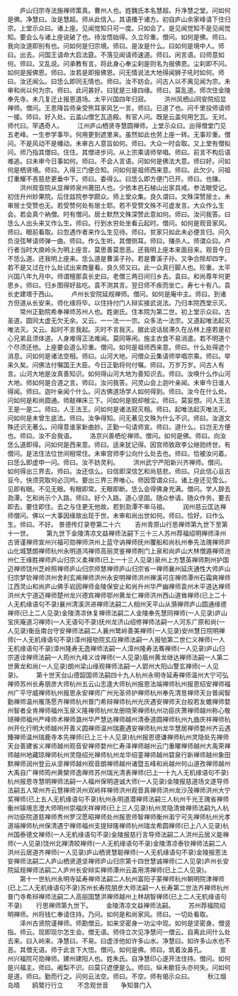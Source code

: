 <!-- { "loadSidebar": true } -->
　　庐山归宗寺法施禅师策真。曹州人也。姓魏氏本名慧超。升净慧之堂。问如何是佛。净慧曰。汝是慧超。师从此信入。其语播于诸方。初自庐山余家峰请下住归宗。上堂示众曰。诸上座。见闻觉知只可一度。只如会了。是见闻觉知不是见闻觉知。要会么与诸上座说破了也。待汝悟始得。久立珍重。僧问。如何是佛。师曰。我向汝道即别有也。问如何是归宗境。师曰。是汝是什么。曰如何是境中人。师曰。出去。问国王请命大启法筵。不落见闻请师速道。师曰。闲言语。曰师意如何。师曰。又乱说。问承教有言。将此身心奉尘刹是则名为报佛恩。尘刹即不问。如何是报佛恩。师曰。汝若是即报佛恩。问无情说法大地得闻狮子吼时如何。师曰。汝还闻么。曰恁么即同无情也。师曰。汝不妨会。问古人以不离见闻为宗。未审和尚以何为宗。师曰。此问甚好。曰犹是三缘四缘。师曰。莫乱道。师次住金陵奉先寺。未几复迁止报恩道场。太平兴国四年归寂。
　　洪州凤栖山同安院绍显禅师。僧问。王恩降旨师亲受熊耳家风乞一言。师曰。已道了也。问千里投师请师一接。师曰。好入处。云盖山僧乞瓦造殿。有官人问。既是云盖何用乞瓦。无对。师代曰。罕遇奇人。
　　江州庐山栖贤寺慧圆禅师。上堂示众曰。出得僧堂门见五老峰。一生参学事毕。何用更到遮里来。虽然如此也劳上座一转。无事珍重。僧问。不是风动不是幡动。未审古人意旨如何。师曰。大众一时会取。又上堂有僧拟问。师乃指其僧曰。住住。其僧进步问。从上宗乘请师举唱。师曰。前言不构后语难追。曰未审今日事如何。师曰。不会人言语。问如何是佛法大意。师曰好。问如何是栖贤境。师曰。入得三门便合知。问如何是祖师西来意。师曰。此欠少。问祖灯重耀不吝慈悲更垂中下。师曰。委得么。曰恁么即方便门已开。师曰。也赚。
　　洪州观音院从显禅师泉州莆田人也。少依本邑石梯山出家具戒。参法眼受记。初住升州妙果院。后住兹院参学颇众。师上堂众集。良久谓曰。文殊深赞居士。未审居士受赞也无。若受赞何处有居士耶。若不受赞文殊不可虚发言。大众作么生会。若会真个衲僧。时有僧问。居士默然文殊深赞此意如何。师曰。汝问我答。曰恁么人出头来又作么生。师曰。行到水穷处坐看云起时。僧问。如何是观音家风。师曰。眼前看取。曰忽遇作者来作么生见待。师曰。贫家只如此未必便言归。问久负没弦琴请师弹一曲。师曰。作么生听。其僧侧耳。师曰。赚杀人。师谓众曰。卢行者当时大庾岭头为明上座言。莫思善莫思恶。还我明上座本来面目来。观音今日不恁么道。还我明上座来。恁么道是曹溪子孙。若是曹溪子孙。又争合除却四字。若不是又过在什么处试出来商量看。良久师又曰。此一众真行脚人也。珍重。太平兴国八年九月中。师谓檀那袁长史曰。老僧三两日间归乡去。袁曰。和尚尊年何更思乡。师曰。归乡图得好盐吃。袁不测其言。翌日师不疾而坐亡。寿七十有八。袁长史建塔于西山。
　　卢州长安院延规禅师。僧问。如何是庵中主。师曰。到诸方但道从长安来。师化缘将毕。以住持付门人辩实接武说法。乃归本院西堂示灭。
　　常州正勤院希奉禅师苏州人也。姓谢氏。住本院为第二世。初上堂示众曰。古圣道。圆同太虚无欠无余。又云。一一法一一宗。众多法一法宗。又道起唯法起灭唯法灭。又云。起时不言我起。灭时不言我灭。据此说话屈滞久在丛林上座若是初心兄弟且须体道。人身难得正法难闻。莫同等闲。施主衣食不易消遣。若不明道个个尽须还他。上座要会道么珍重。僧问。如何是祖师西来意。师曰。什么处得遮个消息。问如何是诸法空相。师曰。山河大地。问僧众云集请师举唱宗乘。师曰。举来久矣。问佛法付嘱国王大臣。今日正勤将何付嘱。师曰。万岁万岁。问古人有言。山河大地是汝真善知识。如何得山河大地为善知识去。师曰。汝唤什么作山河大地。师如何是合道之言。师曰。汝问我答。问灵山会上迦叶亲闻。未审今日谁人得闻。师曰。迦叶亲闻个什么。问古佛道场学人如何得到。师曰。汝今在什么处。问如何是和尚圆通。师敲禅床三下。问如何是脱却根尘。师曰。莫妄想。问人王法王是一是二。师曰。人王法王。问如何是诸法寂灭相。师曰。起唯法起灭唯法灭。问如何是未曾生底法。师曰。汝争得知。问无著见文殊为什么不识。师曰。汝道文殊还识无著么。问得意谁家新曲妙。正勤一句请师宣。师曰。道什么。曰岂无方便也。师曰。汝不会我语。
　　洛京兴善栖伦禅师。僧问。如何是佛。师曰。向汝恁么道即得。问如何是西来意。师曰。适来犹记得。因宫师致政李公继勋终世。有僧问。是法住法位世间相常住。未审宫师李公向什么处去也。师曰。恰被汝问着。曰恁么即虚申一问。师曰。汝不妨灵利。
　　洪州武宁严阳新兴齐禅师。僧问。如何得出三界去。师曰。汝还信么。曰信即深信乞和尚慈悲。师曰。只此信心亘古亘今。快须究取何必沉吟。要出三界三界唯心。师因雪谓众曰。诸上座还见雪么。见即有眼。不见无眼。有眼即常。无眼即断。恁么会得佛身充满。僧问。学人辞去泐潭。乞和尚示个入路。师曰。好个入路。道心坚固。随众参请。随众作务。要去即去。要住即住。去之与住更无他故。若到泐潭不审马祖。
　　润州慈云匡达禅师僧问。佛以一大事因缘故出现于世。未审和尚出世如何。师曰。恰好。曰作么生。师曰。不好。
景德传灯录卷第二十六
　　吉州青原山行思禅师第九世下至第十一世。
　　第九世下金陵清凉文益禅师法嗣下三十三人苏州荐福绍明禅师泽州古贤谨禅师宣州兴福可勋禅师洪州上蓝守讷禅师抚州覆船和尚杭州奉先法瑰禅师庐山化城慧朗禅师杭州永明道鸿禅师高丽灵鉴禅师荆门上泉和尚庐山大林僧遁禅师池州仁王缘胜禅师庐山归宗义柔禅师(已上一十三人见录)泉州上方慧英禅师荆州护国迈禅师饶州芝岭照禅师庐山归宗师慧禅师庐山归宗省一禅师襄州延庆通性大师庐山归宗梦钦禅师洪州舍利玄阐禅师洪州永安明禅师洪州禅溪可庄禅师潭州石霜爽禅师江西灵山和尚庐山佛手岩因禅师金陵保安止和尚升州华严幽禅师袁州木平道达禅师洪州大宁道迈禅师楚州龙兴德宾禅师鄂州黄龙仁禅师洪州西山道耸禅师(已上二十人无机缘语句不录)襄州清溪洪进禅师法嗣二人相州天平山从漪禅师庐山圆通缘德禅师(已上二人见录)金陵清凉休复禅师法嗣二人金陵奉先慧同禅师(一人见录)庐山宝庆庵道习禅师(一人无语句不录)抚州龙济山绍修禅师法嗣一人河东广原和尚(一人见录)衡岳南台守安禅师法嗣二人襄州鹫岭善美禅师(一人见录)安州慧日院明禅师(一人无机缘语句不录)漳州报劬院玄应禅师法嗣一人报劬第二世仁义禅师(一人无机缘语句不录)漳州隆寿无逸禅师法嗣一人漳州隆寿法骞禅师(一人见录)庐山归宗道诠禅师法嗣一人筠州九峰义诠禅师(一人见录)眉州黄龙继达禅师法嗣一人第二世黄龙和尚(一人见录)朗州梁山缘观禅师法嗣一人郢州大阳山警玄禅师(一人见录)。
　　第十世天台山德韶国师法嗣四十九人杭州永明寺延寿禅师温州大宁可弘禅师苏州长寿朋彦大师杭州五云山志逢大师杭州报恩法端禅师杭州报恩绍安禅师福州广平守威禅师杭州报恩永安禅师广州光圣师护禅师杭州奉先清昱禅师天台普闻智勤禅师温州雁荡愿齐禅师杭州普门希辩禅师杭州光庆遇安禅师天台般若友蟾禅师婺州智者全肯禅师福州玉泉义隆禅师杭州龙册晓荣禅师杭州功臣庆萧禅师越州称心敬琎禅师福州严峰师术禅师潞州华严慧达禅师越州清泰道圆禅师杭州九曲庆祥禅师杭州开化行明大师越州开善义圆禅师温州瑞鹿遇安禅师杭州龙华慧居禅师婺州齐云遇臻禅师温州瑞鹿寺本先禅师(已上三十人见录)杭州报恩德谦禅师杭州灵隐处先禅师天台善建省义禅师越州观音安禅师婺州仁寿泽禅师越州云门重曜禅师越州大禹荣禅师越州地藏琼禅师杭州灵隐绍光禅师杭州龙华绍銮禅师越州碧泉行新禅师越州象田默禅师润州登云从坚禅师越州观音朗禅师越州诸暨五峰和尚越州何山道孜禅师越州大禹自广禅师筠州黄檗师逸禅师苏州瑞光清表禅师(已上一十九人无机缘语句不录)杭州报恩寺慧明禅师法嗣一人福州保明道诚大师(一人见录)金陵报慈道场文遂导师法嗣五人常州齐云慧禅师洪州双岭祥禅师洪州观音真禅师洪州龙沙茂禅师洪州大宁奖禅师(已上五人无机缘语句不录)杭州永明道潜禅师法嗣三人杭州千光王瑰省禅师衡州镇境志澄大师明州崇福庆祥禅师(已上三人见录)杭州灵隐清耸禅师法嗣九人杭州功臣院道慈禅师秀州罗汉愿昭禅师处州报恩师智禅师衡州瀔宁可先禅师杭州光孝道端禅师杭州保清遇宁禅师福州支提辩隆禅师杭州瑞龙希圆禅师(已上八人见录)杭州国泰德文禅师(一人无机缘语句不录)金陵报慈行言导师法嗣二人洪州云居义能禅师(一人见录)饶州北禅清皎禅师(一人无机缘语句不录)金陵清凉泰钦禅师法嗣二人洪州云居道齐禅师(一人见录)庐山栖贤慧聪禅师(一人无机缘语句不录)金陵报恩法安禅师法嗣二人庐山栖贤道坚禅师庐山归宗第十四世慧诚禅师(二人见录)庐州长安院延规禅师法嗣二人庐州长安辩实禅师潭州云盖用清禅师(已上二人见录)。
　　第十一世杭州永明寺延寿禅师法嗣二人杭州富阳子蒙禅师杭州朝明院津禅师(已上二人无机缘语句不录)苏州长寿院朋彦大师法嗣一人长寿第二世法齐禅师杭州普门寺希辩禅师法嗣二人高丽国慧洪禅师越州上林胡智禅师(已上二人无机缘语句不录)
　　行思禅师第九世下。
　　金陵清凉文益禅师法嗣。
　　苏州荐福院绍明禅师。州将钱仁奉请住持。乃问。如何是和尚家风。师曰。一切处看取。
　　泽州古贤院谨禅师。师勘僧云。如来坚密身一功尘中现。如何是坚密身。僧竖指。师云。现即现尔怎生会。僧无语。师侍立次见净慧问一僧云。自离此间什么处去来。曰入岭来。净慧曰。不易。曰虚涉他如许多山水。净慧曰。如许多山水也不恶。其僧无语。师于此言下大悟。僧问。如何是佛。师曰。筑着汝鼻孔。
　　宣州兴福院可勋禅师。建州建阳人也。姓朱氏。自净慧印心遂开法住持。僧问。如何是兴福主。师曰。阇梨不识。曰莫只遮便是么。师曰。纵未歇狂头亦何失。问如何是道。师曰。勤而行之。问何云法空。师曰。不空。师有偈示众曰。
　　秋江烟岛晴　　鸥鹭行行立
　　不念观世音　　争知普门入
